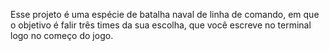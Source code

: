 Esse projeto é uma espécie de batalha naval de linha de comando, em que o objetivo é falir três times da sua escolha, que você escreve no terminal logo no começo do jogo.

